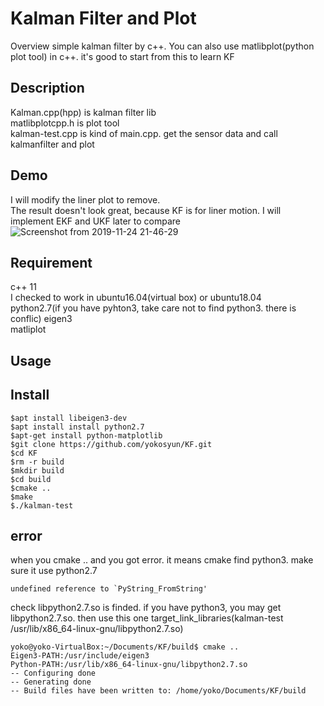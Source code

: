 Kalman Filter and Plot
=============
Overview
simple kalman filter by c++. You can also use matlibplot(python plot tool) in c++.
it's good to start from this to learn KF

## Description
Kalman.cpp(hpp) is kalman filter lib  
matlibplotcpp.h is plot tool  
kalman-test.cpp is kind of main.cpp. get the sensor data and call kalmanfilter and plot

## Demo
I will modify the liner plot to remove.  
The result doesn't look great, because KF is for liner motion. I will implement EKF and UKF later to compare  
![Screenshot from 2019-11-24 21-46-29](https://user-images.githubusercontent.com/45687080/69494896-31eb2000-0f04-11ea-951e-9304ab4f59ab.png)

## Requirement
c++ 11  
I checked to work in ubuntu16.04(virtual box) or ubuntu18.04  
python2.7(if you have pyhton3, take care not to find python3. there is conflic)
eigen3  
matliplot  

## Usage

## Install
```
$apt install libeigen3-dev 
$apt install install python2.7
$apt-get install python-matplotlib
$git clone https://github.com/yokosyun/KF.git
$cd KF
$rm -r build
$mkdir build
$cd build
$cmake ..
$make
$./kalman-test
```

## error
when you cmake .. and you got error. it means cmake find python3. make sure it use python2.7
```
undefined reference to `PyString_FromString'
```
check libpython2.7.so is finded. if you have python3, you may get libpython2.7.so. then use this one
target_link_libraries(kalman-test /usr/lib/x86_64-linux-gnu/libpython2.7.so)
```
yoko@yoko-VirtualBox:~/Documents/KF/build$ cmake ..
Eigen3-PATH:/usr/include/eigen3
Python-PATH:/usr/lib/x86_64-linux-gnu/libpython2.7.so
-- Configuring done
-- Generating done
-- Build files have been written to: /home/yoko/Documents/KF/build
```
